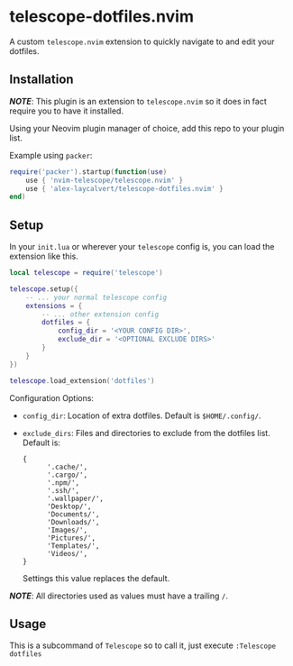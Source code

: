 # telescope-dotfiles.nvim

A custom `telescope.nvim` extension to quickly navigate to and edit your dotfiles.

## Installation

***NOTE***: This plugin is an extension to `telescope.nvim` so it does in fact require
you to have it installed.

Using your Neovim plugin manager of choice, add this repo to your plugin list.

Example using `packer`:

```lua
require('packer').startup(function(use)
    use { 'nvim-telescope/telescope.nvim' }
    use { 'alex-laycalvert/telescope-dotfiles.nvim' }
end)
```

## Setup

In your `init.lua` or wherever your `telescope` config is, you can load the extension
like this.

```lua
local telescope = require('telescope')

telescope.setup({
    -- ... your normal telescope config
    extensions = {
        -- ... other extension config
        dotfiles = {
            config_dir = '<YOUR CONFIG DIR>',
            exclude_dir = '<OPTIONAL EXCLUDE DIRS>'
        }
    }
})

telescope.load_extension('dotfiles')
```

Configuration Options:

- `config_dir`: Location of extra dotfiles. Default is `$HOME/.config/`.
- `exclude_dirs`: Files and directories to exclude from the dotfiles list. Default is:

    ```
    {
          '.cache/',
          '.cargo/',
          '.npm/',
          '.ssh/',
          '.wallpaper/',
          'Desktop/',
          'Documents/',
          'Downloads/',
          'Images/',
          'Pictures/',
          'Templates/',
          'Videos/',
    }
    ```

    Settings this value replaces the default.
    
***NOTE***: All directories used as values must have a trailing `/`.

## Usage

This is a subcommand of `Telescope` so to call it, just execute `:Telescope dotfiles`
